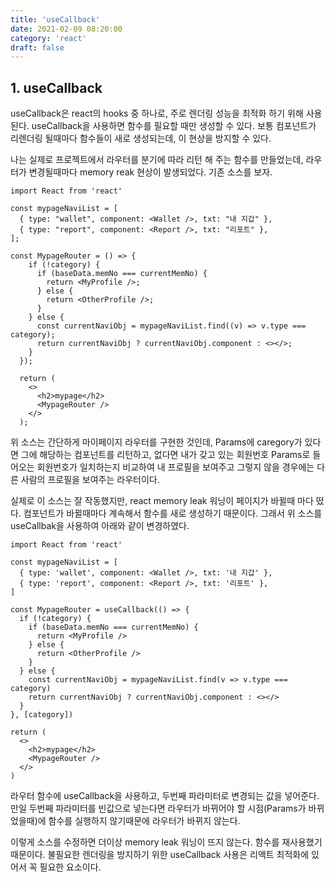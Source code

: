 ```yaml
---
title: 'useCallback'
date: 2021-02-09 08:20:00
category: 'react'
draft: false
---
```


## 1. useCallback

useCallback은 react의 hooks 중 하나로, 주로 렌더링 성능을 최적화 하기 위해 사용된다. useCallback을 사용하면 함수를 필요할 때만 생성할 수 있다. 보통 컴포넌트가 리렌더링 될때마다 함수들이 새로 생성되는데, 이 현상을 방지할 수 있다.

나는 실제로 프로젝트에서 라우터를 분기에 따라 리턴 해 주는 함수를 만들었는데, 라우터가 변경될때마다 memory reak 현상이 발생되었다.
기존 소스를 보자.

```js{3}
import React from 'react'

const mypageNaviList = [
  { type: "wallet", component: <Wallet />, txt: "내 지갑" },
  { type: "report", component: <Report />, txt: "리포트" },
];

const MypageRouter = () => {
    if (!category) {
      if (baseData.memNo === currentMemNo) {
        return <MyProfile />;
      } else {
        return <OtherProfile />;
      }
    } else {
      const currentNaviObj = mypageNaviList.find((v) => v.type === category);
      return currentNaviObj ? currentNaviObj.component : <></>;
    }
  });

  return (
    <>
      <h2>mypage</h2>
      <MypageRouter />
    </>
  );
```

위 소스는 간단하게 마이페이지 라우터를 구현한 것인데, Params에 caregory가 있다면 그에 해당하는 컴포넌트를 리턴하고, 없다면 내가 갖고 있는 회원번호 Params로 들어오는 회원번호가 일치하는지 비교하여 내 프로필을 보여주고 그렇지 않을 경우에는 다른 사람의 프로필을 보여주는 라우터이다.

실제로 이 소스는 잘 작동했지만, react memory leak 워닝이 페이지가 바뀔때 마다 떴다. 컴포넌트가 바뀔때마다 계속해서 함수를 새로 생성하기 때문이다. 그래서 위 소스를 useCallbak을 사용하여 아래와 같이 변경하였다.

```js{3}
import React from 'react'

const mypageNaviList = [
  { type: 'wallet', component: <Wallet />, txt: '내 지갑' },
  { type: 'report', component: <Report />, txt: '리포트' },
]

const MypageRouter = useCallback(() => {
  if (!category) {
    if (baseData.memNo === currentMemNo) {
      return <MyProfile />
    } else {
      return <OtherProfile />
    }
  } else {
    const currentNaviObj = mypageNaviList.find(v => v.type === category)
    return currentNaviObj ? currentNaviObj.component : <></>
  }
}, [category])

return (
  <>
    <h2>mypage</h2>
    <MypageRouter />
  </>
)
```

라우터 함수에 useCallback을 사용하고, 두번째 파라미터로 변경되는 값을 넣어준다. 만일 두번째 파라미터를 빈값으로 넣는다면 라우터가 바뀌어야 할 시점(Params가 바뀌었을때)에 함수를 실행하지 않기때문에 라우터가 바뀌지 않는다.

이렇게 소스를 수정하면 더이상 memory leak 워닝이 뜨지 않는다. 함수를 재사용했기때문이다. 불필요한 렌더링을 방지하기 위한 useCallback 사용은 리액트 최적화에 있어서 꼭 필요한 요소이다.
